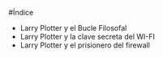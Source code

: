#Índice

* Larry Plotter y el Bucle Filosofal
* Larry Plotter y la clave secreta del WI-FI
* Larry Plotter y el prisionero del firewall
